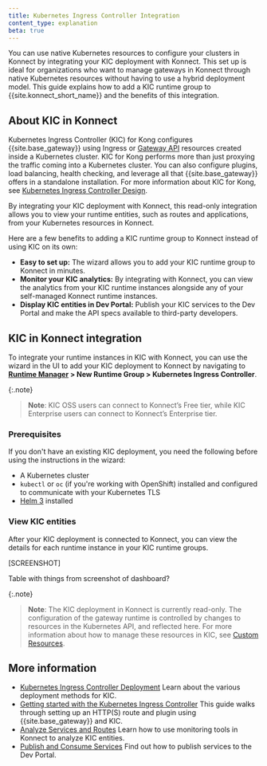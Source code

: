 ```yaml
---
title: Kubernetes Ingress Controller Integration
content_type: explanation
beta: true
---
```


You can use native Kubernetes resources to configure your clusters in Konnect by integrating your KIC deployment with Konnect. This set up is ideal for organizations who want to manage gateways in Konnect through native Kubernetes resources without having to use a hybrid deployment model. This guide explains how to add a KIC runtime group to {{site.konnect_short_name}} and the benefits of this integration. 

## About KIC in Konnect

Kubernetes Ingress Controller (KIC) for Kong configures {{site.base_gateway}} using Ingress or [Gateway API](https://gateway-api.sigs.k8s.io/) resources created inside a Kubernetes cluster. KIC for Kong performs more than just proxying the traffic coming into a Kubernetes cluster. You can also configure plugins, load balancing, health checking, and leverage all that {{site.base_gateway}} offers in a standalone installation. For more information about KIC for Kong, see [Kubernetes Ingress Controller Design](/kubernetes-ingress-controller/latest/concepts/design/). 

By integrating your KIC deployment with Konnect, this read-only integration allows you to view your runtime entities, such as routes and applications, from your Kubernetes resources in Konnect.  

Here are a few benefits to adding a KIC runtime group to Konnect instead of using KIC on its own:
* **Easy to set up:** The wizard allows you to add your KIC runtime group to Konnect in minutes.
* **Monitor your KIC analytics:** By integrating with Konnect, you can view the analytics from your KIC runtime instances alongside any of your self-managed Konnect runtime instances. 
* **Display KIC entities in Dev Portal:** Publish your KIC services to the Dev Portal and make the API specs available to third-party developers. 

## KIC in Konnect integration

To integrate your runtime instances in KIC with Konnect, you can use the wizard in the UI to add your KIC deployment to Konnect by navigating to **[Runtime Manager](https://cloud.konghq.com/runtime-manager) > New Runtime Group > Kubernetes Ingress Controller**.

{:.note}
> **Note**: KIC OSS users can connect to Konnect’s Free tier, while KIC Enterprise users can connect to Konnect’s Enterprise tier.

### Prerequisites

If you don't have an existing KIC deployment, you need the following before using the instructions in the wizard:
*  A Kubernetes cluster 
* `kubectl` or `oc` (if you're working with OpenShift) installed and configured to communicate with your Kubernetes TLS
* [Helm 3](https://helm.sh/docs/intro/install/) installed

### View KIC entities

After your KIC deployment is connected to Konnect, you can view the details for each runtime instance in your KIC runtime groups. 

[SCREENSHOT]

Table with things from screenshot of dashboard?

{:.note}
> **Note**: The KIC deployment in Konnect is currently read-only. The configuration of the gateway runtime is controlled by changes to resources in the Kubernetes API, and reflected here. For more information about how to manage these resources in KIC, see [Custom Resources](/kubernetes-ingress-controller/latest/concepts/custom-resources/). 

## More information

* [Kubernetes Ingress Controller Deployment](/kubernetes-ingress-controller/latest/concepts/deployment/)
    Learn about the various deployment methods for KIC. 
* [Getting started with the Kubernetes Ingress Controller](/kubernetes-ingress-controller/latest/guides/getting-started/)
    This guide walks through setting up an HTTP(S) route and plugin using {{site.base_gateway}} and KIC.
* [Analyze Services and Routes](/konnect/analytics/services-and-routes/)
    Learn how to use monitoring tools in Konnect to analyze KIC entities.
* [Publish and Consume Services](/konnect/getting-started/publish-service/)
    Find out how to publish services to the Dev Portal.